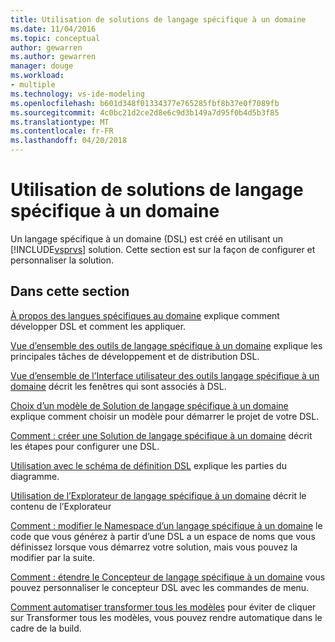 ```yaml
---
title: Utilisation de solutions de langage spécifique à un domaine
ms.date: 11/04/2016
ms.topic: conceptual
author: gewarren
ms.author: gewarren
manager: douge
ms.workload:
- multiple
ms.technology: vs-ide-modeling
ms.openlocfilehash: b601d348f01334377e765285fbf8b37e0f7089fb
ms.sourcegitcommit: 4c0bc21d2ce2d8e6c9d3b149a7d95f0b4d5b3f85
ms.translationtype: MT
ms.contentlocale: fr-FR
ms.lasthandoff: 04/20/2018
---
```

# <a name="working-with-domain-specific-language-solutions"></a>Utilisation de solutions de langage spécifique à un domaine
Un langage spécifique à un domaine (DSL) est créé en utilisant un [!INCLUDE[vsprvs](../code-quality/includes/vsprvs_md.md)] solution. Cette section est sur la façon de configurer et personnaliser la solution.

## <a name="in-this-section"></a>Dans cette section
 [À propos des langues spécifiques au domaine](../modeling/about-domain-specific-languages.md) explique comment développer DSL et comment les appliquer.

 [Vue d’ensemble des outils de langage spécifique à un domaine](../modeling/overview-of-domain-specific-language-tools.md) explique les principales tâches de développement et de distribution DSL.

 [Vue d’ensemble de l’Interface utilisateur des outils langage spécifique à un domaine](../modeling/overview-of-the-domain-specific-language-tools-user-interface.md) décrit les fenêtres qui sont associés à DSL.

 [Choix d’un modèle de Solution de langage spécifique à un domaine](../modeling/choosing-a-domain-specific-language-solution-template.md) explique comment choisir un modèle pour démarrer le projet de votre DSL.

 [Comment : créer une Solution de langage spécifique à un domaine](../modeling/how-to-create-a-domain-specific-language-solution.md) décrit les étapes pour configurer une DSL.

 [Utilisation avec le schéma de définition DSL](../modeling/working-with-the-dsl-definition-diagram.md) explique les parties du diagramme.

 [Utilisation de l’Explorateur de langage spécifique à un domaine](../modeling/working-with-the-domain-specific-language-explorer.md) décrit le contenu de l’Explorateur

 [Comment : modifier le Namespace d’un langage spécifique à un domaine](../modeling/how-to-change-the-namespace-of-a-domain-specific-language.md) le code que vous générez à partir d’une DSL a un espace de noms que vous définissez lorsque vous démarrez votre solution, mais vous pouvez la modifier par la suite.

 [Comment : étendre le Concepteur de langage spécifique à un domaine](../modeling/how-to-extend-the-domain-specific-language-designer.md) vous pouvez personnaliser le concepteur DSL avec les commandes de menu.

 [Comment automatiser transformer tous les modèles](http://msdn.microsoft.com/b63cfe20-fe5e-47cc-9506-59b29bca768a) pour éviter de cliquer sur Transformer tous les modèles, vous pouvez rendre automatique dans le cadre de la build.